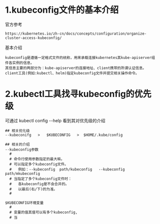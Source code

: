 
# 1.kubeconfig文件的基本介绍
官方参考
```
https://kubernetes.io/zh-cn/docs/concepts/configuration/organize-cluster-access-kubeconfig/
```
基本介绍
```
kubeconfig是遵循一定格式文件的统称，用来承载连接kubernetes其kube-apiserver组件各实例的信息。
其信息主要的两部分为：kube-apiserver的连接地址、client携带的所谓认证信息。
client工具(例如:kubectl、helm)指定kubeconfig文件并提交相关操作命令。
```

# 2.kubectl工具找寻kubeconfig的优先级
可通过 kubectl config --help 看到其对优先级的介绍
```
## 相关优化级
--kubeconifg   >   $KUBECONFIG   >  $HOME/.kube/config

## 相关的介绍
--kubeconfig参数
  #
  # 命令行使用参数指定的最大嘛。
  # 可以指定多个kubeconfig文件。
  #   例如：--kubeconfig  path/kubeconfig   --kubeconfig path/mkubeconfig
  # 当指定了多个kubeconfig文件时：
  #   各kubeconfig是不会合并的。
  #   以最后(右/下)的为准。
  #

$KUBECONFIG环境变量
  #
  # 变量的值其值可以有多个kubeconfig,
  # 当




```


